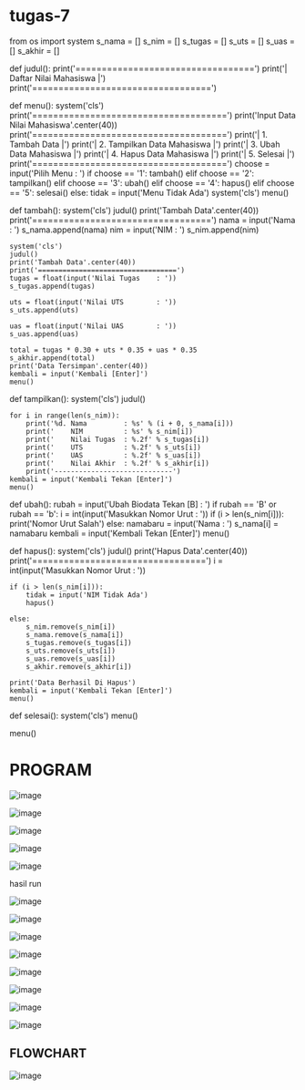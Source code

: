 # tugas-7
from os import system
s_nama = []
s_nim = []
s_tugas = []
s_uts = []
s_uas = []
s_akhir = []


def judul():
    print('==================================')
    print('|     Daftar Nilai Mahasiswa     |')
    print('==================================')


def menu():
    system('cls')
    print('=====================================')
    print('Input Data Nilai Mahasiswa'.center(40))
    print('=====================================')
    print('|    1. Tambah Data                 |')
    print('|    2. Tampilkan Data Mahasiswa    |')
    print('|    3. Ubah Data Mahasiswa         |')
    print('|    4. Hapus Data Mahasiswa        |')
    print('|    5. Selesai                     |')
    print('=====================================')
    choose = input('Pilih Menu  : ')
    if choose == '1':
        tambah()
    elif choose == '2':
        tampilkan()
    elif choose == '3':
        ubah()
    elif choose == '4':
        hapus()
    elif choose == '5':
        selesai()
    else:
        tidak = input('Menu Tidak Ada')
        system('cls')
        menu()


def tambah():
    system('cls')
    judul()
    print('Tambah Data'.center(40))
    print('==================================')
    nama = input('Nama     : ')
    s_nama.append(nama)
    nim = input('NIM       : ')
    s_nim.append(nim)

    system('cls')
    judul()
    print('Tambah Data'.center(40))
    print('==================================')
    tugas = float(input('Nilai Tugas    : '))
    s_tugas.append(tugas)

    uts = float(input('Nilai UTS        : '))
    s_uts.append(uts)

    uas = float(input('Nilai UAS        : '))
    s_uas.append(uas)

    total = tugas * 0.30 + uts * 0.35 + uas * 0.35
    s_akhir.append(total)
    print('Data Tersimpan'.center(40))
    kembali = input('Kembali [Enter]')
    menu()


def tampilkan():
    system('cls')
    judul()

    for i in range(len(s_nim)):
        print('%d. Nama         : %s' % (i + 0, s_nama[i]))
        print('    NIM          : %s' % s_nim[i])
        print('    Nilai Tugas  : %.2f' % s_tugas[i])
        print('    UTS          : %.2f' % s_uts[i])
        print('    UAS          : %.2f' % s_uas[i])
        print('    Nilai Akhir  : %.2f' % s_akhir[i])
        print('-----------------------------')
    kembali = input('Kembali Tekan [Enter]')
    menu()


def ubah():
    rubah = input('Ubah Biodata Tekan [B]   : ')
    if rubah == 'B' or rubah == 'b':
        i = int(input('Masukkan Nomor Urut  : '))
        if (i > len(s_nim[i])):
            print('Nomor Urut Salah')
        else:
            namabaru = input('Nama      : ')
            s_nama[i] = namabaru
    kembali = input('Kembali Tekan [Enter]')
    menu()


def hapus():
    system('cls')
    judul()
    print('Hapus Data'.center(40))
    print('=================================')
    i = int(input('Masukkan Nomor Urut  : '))

    if (i > len(s_nim[i])):
        tidak = input('NIM Tidak Ada')
        hapus()

    else:
        s_nim.remove(s_nim[i])
        s_nama.remove(s_nama[i])
        s_tugas.remove(s_tugas[i])
        s_uts.remove(s_uts[i])
        s_uas.remove(s_uas[i])
        s_akhir.remove(s_akhir[i])

    print('Data Berhasil Di Hapus')
    kembali = input('Kembali Tekan [Enter]')
    menu()


def selesai():
    system('cls')
    menu()

menu()

# PROGRAM

![image](https://user-images.githubusercontent.com/123872661/217993119-06882cc7-3767-45e8-b00f-ed8e445909b2.png)

![image](https://user-images.githubusercontent.com/123872661/217993197-806ccf54-78b6-4817-9937-5422aa89d747.png)

![image](https://user-images.githubusercontent.com/123872661/217993235-96ac68b6-df21-483f-b120-16577bdb662c.png)

![image](https://user-images.githubusercontent.com/123872661/217993310-d7ad34a1-6bc1-4784-870c-6eb63487eb57.png)

![image](https://user-images.githubusercontent.com/123872661/217993349-a823a0f6-61a6-492f-a455-6e36619cecce.png)


hasil run

![image](https://user-images.githubusercontent.com/123872661/217999860-0e3d8554-04a0-4f32-9467-94d81f823f7c.png)

![image](https://user-images.githubusercontent.com/123872661/217999988-73b74ad8-e717-4eb7-bfac-1f2f2545cb75.png)

![image](https://user-images.githubusercontent.com/123872661/218000082-ace52d68-2f8e-4108-ab9f-a3e609817f67.png)

![image](https://user-images.githubusercontent.com/123872661/218000282-16ba7346-ee52-4493-8fb2-416ea99ce961.png)

![image](https://user-images.githubusercontent.com/123872661/218000142-fbd7a4f0-f898-437b-843b-e5dc20f73bb8.png)

![image](https://user-images.githubusercontent.com/123872661/218000432-dce9d040-8780-4082-aba6-c0123a24f711.png)

![image](https://user-images.githubusercontent.com/123872661/218000626-178dfcb4-ada7-450d-8da6-2c2b39c8ae4a.png)

![image](https://user-images.githubusercontent.com/123872661/218000736-c9283861-1e5d-4c44-997e-b05c3f28ecef.png)

## FLOWCHART

![image](https://user-images.githubusercontent.com/123872661/218001230-b22877a9-fd05-4f2f-9c16-ad89f4437fe9.png)
